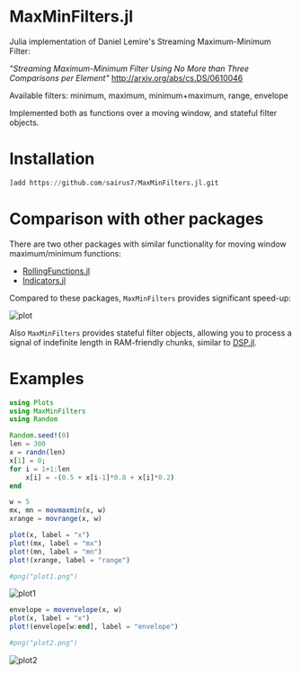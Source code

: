 # MaxMinFilters.jl

Julia implementation of Daniel Lemire's Streaming Maximum-Minimum Filter:

_"Streaming Maximum-Minimum Filter Using No More than Three Comparisons per Element"_
http://arxiv.org/abs/cs.DS/0610046

Available filters:
minimum, maximum, minimum+maximum, range, envelope

Implemented both as functions over a moving window, and stateful filter objects.

# Installation
```julia
]add https://github.com/sairus7/MaxMinFilters.jl.git
```

# Comparison with other packages
There are two other packages with similar functionality for moving window maximum/minimum functions:
- [RollingFunctions.jl](https://github.com/JeffreySarnoff/RollingFunctions.jl)
- [Indicators.jl](https://github.com/dysonance/Indicators.jl)

Compared to these packages, `MaxMinFilters` provides significant speed-up:

![plot](https://user-images.githubusercontent.com/20798349/67226660-26f12b80-f43e-11e9-8a3a-480e22a86462.png)

Also `MaxMinFilters` provides stateful filter objects, allowing you to process a signal of indefinite length in RAM-friendly chunks, similar to [DSP.jl](https://juliadsp.github.io/DSP.jl/stable/filters/#stateful-filter-objects-1).

# Examples
```julia
using Plots
using MaxMinFilters
using Random

Random.seed!(0)
len = 300
x = randn(len)
x[1] = 0;
for i = 1+1:len
    x[i] = -(0.5 + x[i-1]*0.8 + x[i]*0.2)
end

w = 5
mx, mn = movmaxmin(x, w)
xrange = movrange(x, w)

plot(x, label = "x")
plot!(mx, label = "mx")
plot!(mn, label = "mn")
plot!(xrange, label = "range")

#png("plot1.png")
```
![plot1](https://user-images.githubusercontent.com/20798349/67228143-61a89300-f441-11e9-8e0d-bd76209ec7a4.png)
```julia
envelope = movenvelope(x, w)
plot(x, label = "x")
plot!(envelope[w:end], label = "envelope")

#png("plot2.png")
```
![plot2](https://user-images.githubusercontent.com/20798349/67228184-71c07280-f441-11e9-996e-9f3cde248bd8.png)
